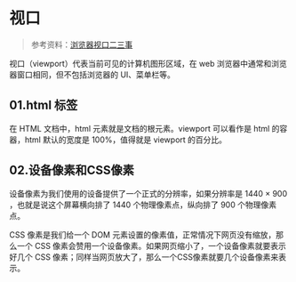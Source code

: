 # 视口

> 参考资料：[浏览器视口二三事](https://blog.llcat.tech/2019/04/04/a-tale-of-two-viewports/)

视口（viewport）代表当前可见的计算机图形区域，在 web 浏览器中通常和浏览器窗口相同，但不包括浏览器的 UI、菜单栏等。

## 01.html 标签

在 HTML 文档中，html 元素就是文档的根元素。viewport 可以看作是 html 的容器，html 默认的宽度是 100%，值得就是 viewport 的百分比。

## 02.设备像素和CSS像素

设备像素为我们使用的设备提供了一个正式的分辨率，如果分辨率是 1440 × 900 ，也就是说这个屏幕横向排了 1440 个物理像素点，纵向排了 900 个物理像素点。

CSS 像素是我们给一个 DOM 元素设置的像素值，正常情况下网页没有缩放，那么一个 CSS 像素会赞用一个设备像素。如果网页缩小了，一个设备像素就要表示好几个 CSS 像素；同样当网页放大了，那么一个CSS像素就要几个设备像素来表示。




